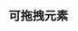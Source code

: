 ## 可拖拽元素
<div class="demo-block" style="min-height:130px;border:none">
    <div class="container">
        <T-drag-box></T-drag-box>
    </div>
</div>